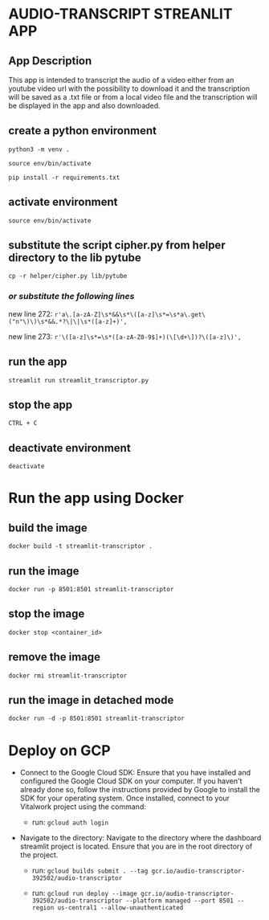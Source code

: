 # AUDIO-TRANSCRIPT STREANLIT APP
## App Description
This app is intended to transcript the audio of a video either from an youtube video url with the possibility to download it and the transcription will be saved as a .txt file or from a local video file and the transcription will be displayed in the app and also downloaded.


## create a python environment
```python3 -m venv .```

```source env/bin/activate```

```pip install -r requirements.txt```

## activate environment
```source env/bin/activate```

## substitute the script cipher.py from helper directory to the lib pytube
```cp -r helper/cipher.py lib/pytube```

### ***or substitute the following lines***

new line 272: `r'a\.[a-zA-Z]\s*&&\s*\([a-z]\s*=\s*a\.get\("n"\)\)\s*&&.*?\|\|\s*([a-z]+)',`

new line 273: `r'\([a-z]\s*=\s*([a-zA-Z0-9$]+)(\[\d+\])?\([a-z]\)',`


## run the app
```streamlit run streamlit_transcriptor.py```

## stop the app
```CTRL + C```

## deactivate environment
```deactivate```

# Run the app using Docker

## build the image
```docker build -t streamlit-transcriptor .```

## run the image
```docker run -p 8501:8501 streamlit-transcriptor```

## stop the image
```docker stop <container_id>```

## remove the image
```docker rmi streamlit-transcriptor```

## run the image in detached mode
```docker run -d -p 8501:8501 streamlit-transcriptor```

# Deploy on GCP
- Connect to the Google Cloud SDK: Ensure that you have installed and configured the Google Cloud SDK on your computer. If you haven't already done so, follow the instructions provided by Google to install the SDK for your operating system. Once installed, connect to your Vitalwork project using the command:

    - run: ```gcloud auth login``` 

- Navigate to the directory: Navigate to the directory where the dashboard streamlit project is located. Ensure that you are in the root directory of the project.
    - run: ```gcloud builds submit . --tag gcr.io/audio-transcriptor-392502/audio-transcriptor```

    - run: ```gcloud run deploy --image gcr.io/audio-transcriptor-392502/audio-transcriptor --platform managed --port 8501 --region us-central1 --allow-unauthenticated```